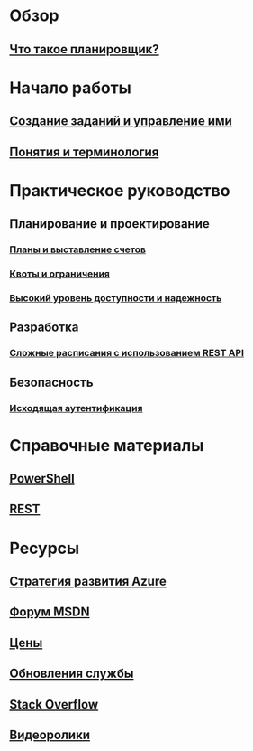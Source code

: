 

# Обзор
## [Что такое планировщик?](scheduler-intro.md)

# Начало работы
## [Создание заданий и управление ими](scheduler-get-started-portal.md)
## [Понятия и терминология](scheduler-concepts-terms.md)

# Практическое руководство
## Планирование и проектирование
### [Планы и выставление счетов](scheduler-plans-billing.md)
### [Квоты и ограничения](scheduler-limits-defaults-errors.md)
### [Высокий уровень доступности и надежность](scheduler-high-availability-reliability.md)

## Разработка
### [Сложные расписания с использованием REST API](scheduler-advanced-complexity.md)


## Безопасность
### [Исходящая аутентификация](scheduler-outbound-authentication.md)

# Справочные материалы
## [PowerShell](/powershell/module/azurerm.scheduler)
## [REST](/rest/api/scheduler)

# Ресурсы
## [Стратегия развития Azure](https://azure.microsoft.com/roadmap/?category=monitoring-management)
## [Форум MSDN](https://social.msdn.microsoft.com/Forums/home?forum=azurescheduler)
## [Цены](https://azure.microsoft.com/pricing/details/scheduler/)
## [Обновления службы](https://azure.microsoft.com/updates/?product=scheduler)
## [Stack Overflow](http://stackoverflow.com/questions/tagged/azure-scheduler)
## [Видеоролики](https://azure.microsoft.com/documentation/videos/index/?services=scheduler)



